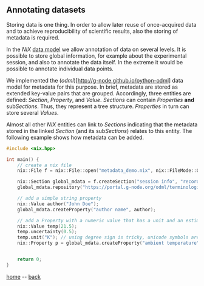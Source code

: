 ## Annotating datasets

Storing data is one thing. In order to allow later reuse of
once-acquired data and to achieve reproducibility of scientific
results, also the storing of metadata is required.

In the *NIX* [data model](./data_model.md) we allow annotation of data
on several levels. It is possible to store global information, for
example about the experimental session, and also to annotate the data
itself. In the extreme it would be possible to annotate individual
data points.

We implemented the (*odml*)[http://g-node.github.io/python-odml] data
model for metadata for this purpose. In brief, metadata are stored as
extended key-value pairs that are grouped. Accordingly, three entities
are defined: *Section*, *Property*, and *Value*. *Sections* can
contain *Properties* **and** sub*Sections*. Thus, they represent a
tree structure. *Properties* in turn can store several *Values*.

Almost all other *NIX* entities can link to *Sections* indicating that
the metadata stored in the linked *Section* (and its sub*Sections*)
relates to this entity. The following example shows how metadata can
be added.

```c++
#include <nix.hpp>

int main() {
    // create a nix file
    nix::File f = nix::File::open("metadata_demo.nix", nix::FileMode::Overwrite);

    nix::Section global_mdata = f.createSection("session info", "recording");
    global_mdata.repository("https://portal.g-node.org/odml/terminologies/v1.0/");

    // add a simple string property
    nix::Value author("John Doe");
    global_mdata.createProperty("author name", author);

    // add a Property with a numeric value that has a unit and an estimation uncertainty
    nix::Value temp(21.5);
    temp.uncertainty(0.5);
    temp.unit("K"); // using degree sign is tricky, unicode symbols are not supported... sorry
    nix::Property p = global_mdata.createProperty("ambient temperature", temp);


    return 0;
}

```


[home](./index.md)
-- [back](./getting_started.md)
